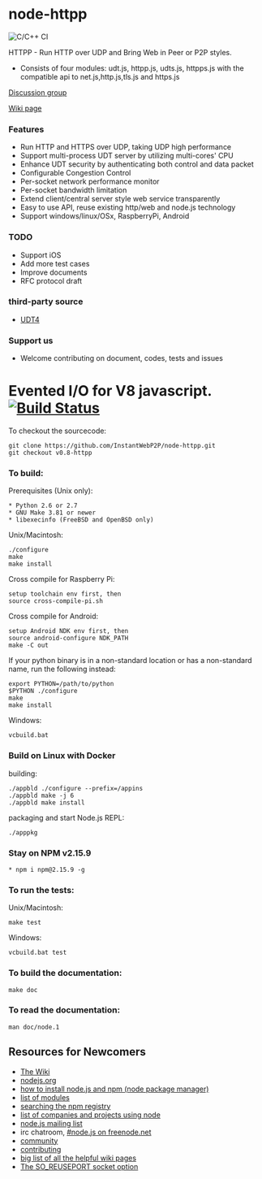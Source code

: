 # node-httpp

![C/C++ CI](https://github.com/InstantWebP2P/node-httpp/workflows/C/C++%20CI/badge.svg)

HTTPP - Run HTTP over UDP and Bring Web in Peer or P2P styles.

* Consists of four modules: udt.js, httpp.js, udts.js, httpps.js with the compatible api to net.js,http.js,tls.js and https.js

[Discussion group](https://groups.google.com/d/forum/iwebpp)

[Wiki page](https://github.com/InstantWebP2P/node-httpp/wiki/An-introduction-to-node-httpp)

### Features

* Run HTTP and HTTPS over UDP, taking UDP high performance
* Support multi-process UDT server by utilizing multi-cores' CPU
* Enhance UDT security by authenticating both control and data packet
* Configurable Congestion Control
* Per-socket network performance monitor
* Per-socket bandwidth limitation
* Extend client/central server style web service transparently
* Easy to use API, reuse existing http/web and node.js technology
* Support windows/linux/OSx, RaspberryPi, Android

### TODO

* Support iOS
* Add more test cases
* Improve documents
* RFC protocol draft


### third-party source

* [UDT4](http://udt.sourceforge.net)


### Support us

* Welcome contributing on document, codes, tests and issues


Evented I/O for V8 javascript. [![Build Status](https://secure.travis-ci.org/joyent/node.png)](http://travis-ci.org/joyent/node)
===

To checkout the sourcecode:

    git clone https://github.com/InstantWebP2P/node-httpp.git
    git checkout v0.8-httpp

### To build:

Prerequisites (Unix only):

    * Python 2.6 or 2.7
    * GNU Make 3.81 or newer
    * libexecinfo (FreeBSD and OpenBSD only)

Unix/Macintosh:

    ./configure
    make
    make install

Cross compile for Raspberry Pi:

    setup toolchain env first, then
    source cross-compile-pi.sh

Cross compile for Android:

    setup Android NDK env first, then
    source android-configure NDK_PATH
    make -C out  

If your python binary is in a non-standard location or has a
non-standard name, run the following instead:

    export PYTHON=/path/to/python
    $PYTHON ./configure
    make
    make install

Windows:

    vcbuild.bat    
    
### Build on Linux with Docker

  building:
  
    ./appbld ./configure --prefix=/appins
    ./appbld make -j 6
    ./appbld make install
    
  packaging and start Node.js REPL:
    
    ./apppkg

### Stay on NPM v2.15.9

    * npm i npm@2.15.9 -g
    

### To run the tests:

Unix/Macintosh:

    make test

Windows:

    vcbuild.bat test

### To build the documentation:

    make doc

### To read the documentation:

    man doc/node.1

Resources for Newcomers
---
  - [The Wiki](https://github.com/joyent/node/wiki)
  - [nodejs.org](http://nodejs.org/)
  - [how to install node.js and npm (node package manager)](http://joyeur.com/2010/12/10/installing-node-and-npm/)
  - [list of modules](https://github.com/joyent/node/wiki/modules)
  - [searching the npm registry](http://search.npmjs.org/)
  - [list of companies and projects using node](https://github.com/joyent/node/wiki/Projects,-Applications,-and-Companies-Using-Node)
  - [node.js mailing list](http://groups.google.com/group/nodejs)
  - irc chatroom, [#node.js on freenode.net](http://webchat.freenode.net?channels=node.js&uio=d4)
  - [community](https://github.com/joyent/node/wiki/Community)
  - [contributing](https://github.com/joyent/node/wiki/Contributing)
  - [big list of all the helpful wiki pages](https://github.com/joyent/node/wiki/_pages)
  - [The SO_REUSEPORT socket option](https://lwn.net/Articles/542629/)
